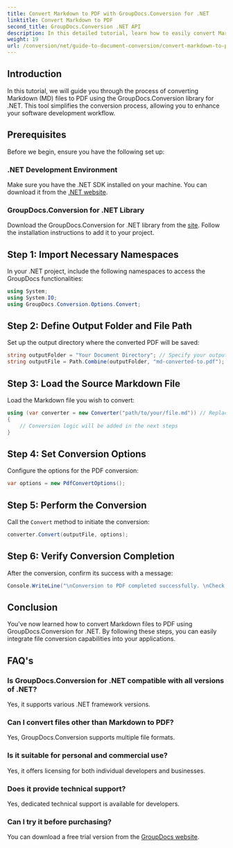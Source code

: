 ```yaml
---
title: Convert Markdown to PDF with GroupDocs.Conversion for .NET
linktitle: Convert Markdown to PDF
second_title: GroupDocs.Conversion .NET API
description: In this detailed tutorial, learn how to easily convert Markdown (MD) files into Portable Document Format (PDF) using the GroupDocs.Conversion library for .NET.
weight: 19
url: /conversion/net/guide-to-document-conversion/convert-markdown-to-pdf/
---
```

## Introduction

In this tutorial, we will guide you through the process of converting Markdown (MD) files to PDF using the GroupDocs.Conversion library for .NET. This tool simplifies the conversion process, allowing you to enhance your software development workflow.

## Prerequisites

Before we begin, ensure you have the following set up:

### .NET Development Environment
Make sure you have the .NET SDK installed on your machine. You can download it from the [.NET website](https://dotnet.microsoft.com/download).

### GroupDocs.Conversion for .NET Library
Download the GroupDocs.Conversion for .NET library from the [site](https://releases.groupdocs.com/conversion/net/). Follow the installation instructions to add it to your project.

## Step 1: Import Necessary Namespaces
In your .NET project, include the following namespaces to access the GroupDocs functionalities:

```csharp
using System;
using System.IO;
using GroupDocs.Conversion.Options.Convert;
```

## Step 2: Define Output Folder and File Path
Set up the output directory where the converted PDF will be saved:

```csharp
string outputFolder = "Your Document Directory"; // Specify your output directory
string outputFile = Path.Combine(outputFolder, "md-converted-to.pdf");
```

## Step 3: Load the Source Markdown File
Load the Markdown file you wish to convert:

```csharp
using (var converter = new Converter("path/to/your/file.md")) // Replace with your MD file path
{
    // Conversion logic will be added in the next steps
}
```

## Step 4: Set Conversion Options
Configure the options for the PDF conversion:

```csharp
var options = new PdfConvertOptions();
```

## Step 5: Perform the Conversion
Call the `Convert` method to initiate the conversion:

```csharp
converter.Convert(outputFile, options);
```

## Step 6: Verify Conversion Completion
After the conversion, confirm its success with a message:

```csharp
Console.WriteLine("\nConversion to PDF completed successfully. \nCheck output in {0}", outputFolder);
```

## Conclusion
You've now learned how to convert Markdown files to PDF using GroupDocs.Conversion for .NET. By following these steps, you can easily integrate file conversion capabilities into your applications.

## FAQ's

### Is GroupDocs.Conversion for .NET compatible with all versions of .NET?
Yes, it supports various .NET framework versions.

### Can I convert files other than Markdown to PDF?
Yes, GroupDocs.Conversion supports multiple file formats.

### Is it suitable for personal and commercial use?
Yes, it offers licensing for both individual developers and businesses.

### Does it provide technical support?
Yes, dedicated technical support is available for developers.

### Can I try it before purchasing?
You can download a free trial version from the [GroupDocs website](https://releases.groupdocs.com/conversion/net/).
